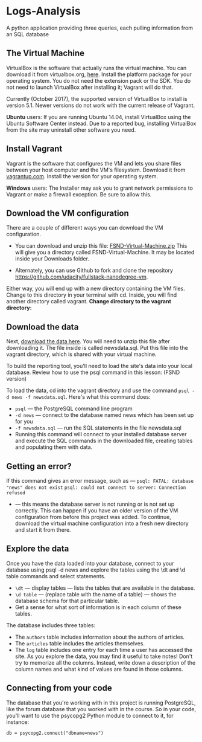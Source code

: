 # Logs-Analysis
A python application providing three queries, each pulling information from an SQL database

## The Virtual Machine

VirtualBox is the software that actually runs the virtual machine. You can download it from virtualbox.org, [here](https://www.virtualbox.org/wiki/Download_Old_Builds_5_1). Install the platform package for your operating system. You do not need the extension pack or the SDK. You do not need to launch VirtualBox after installing it; Vagrant will do that.

Currently (October 2017), the supported version of VirtualBox to install is version 5.1. Newer versions do not work with the current release of Vagrant.

**Ubuntu** users: If you are running Ubuntu 14.04, install VirtualBox using the Ubuntu Software Center instead. Due to a reported bug, installing VirtualBox from the site may uninstall other software you need.

## Install Vagrant
Vagrant is the software that configures the VM and lets you share files between your host computer and the VM's filesystem. Download it from [vagrantup.com](vagrantup.com). Install the version for your operating system.

**Windows** users: The Installer may ask you to grant network permissions to Vagrant or make a firewall exception. Be sure to allow this.

## Download the VM configuration
There are a couple of different ways you can download the VM configuration.

* You can download and unzip this file: [FSND-Virtual-Machine.zip](https://s3.amazonaws.com/video.udacity-data.com/topher/2018/April/5acfbfa3_fsnd-virtual-machine/fsnd-virtual-machine.zip) This will give you a directory called FSND-Virtual-Machine. It may be located inside your Downloads folder.

* Alternately, you can use Github to fork and clone the repository https://github.com/udacity/fullstack-nanodegree-vm.

Either way, you will end up with a new directory containing the VM files. Change to this directory in your terminal with cd. Inside, you will find another directory called vagrant. **Change directory to the vagrant directory:**



## Download the data
Next, [download the data here](https://d17h27t6h515a5.cloudfront.net/topher/2016/August/57b5f748_newsdata/newsdata.zip). You will need to unzip this file after downloading it. The file inside is called newsdata.sql. Put this file into the vagrant directory, which is shared with your virtual machine.

To build the reporting tool, you'll need to load the site's data into your local database. Review how to use the psql command in this lesson: (FSND version)

To load the data, cd into the vagrant directory and use the command ``` psql -d news -f newsdata.sql ```.
Here's what this command does:

* ``` psql ``` — the PostgreSQL command line program
* ``` -d news ``` — connect to the database named news which has been set up for you
* ``` -f newsdata.sql ``` — run the SQL statements in the file newsdata.sql
* Running this command will connect to your installed database server and execute the SQL commands in the downloaded file, creating tables and populating them with data.

## Getting an error?
If this command gives an error message, such as —
``` psql: FATAL: database "news" does not exist ```
``` psql: could not connect to server: Connection refused ```
* — this means the database server is not running or is not set up correctly. This can happen if you have an older version of the VM configuration from before this project was added. To continue, download the virtual machine configuration into a fresh new directory and start it from there.

## Explore the data
Once you have the data loaded into your database, connect to your database using psql -d news and explore the tables using the \dt and \d table commands and select statements.

* ``` \dt ``` — display tables — lists the tables that are available in the database.
* ``` \d table ``` — (replace table with the name of a table) — shows the database schema for that particular table.
* Get a sense for what sort of information is in each column of these tables.

The database includes three tables:

* The ``` authors ``` table includes information about the authors of articles.
* The ``` articles ``` table includes the articles themselves.
* The ``` log ``` table includes one entry for each time a user has accessed the site.
As you explore the data, you may find it useful to take notes! Don't try to memorize all the columns. Instead, write down a description of the column names and what kind of values are found in those columns.

## Connecting from your code
The database that you're working with in this project is running PostgreSQL, like the forum database that you worked with in the course. So in your code, you'll want to use the psycopg2 Python module to connect to it, for instance:

``` db = psycopg2.connect("dbname=news") ```
